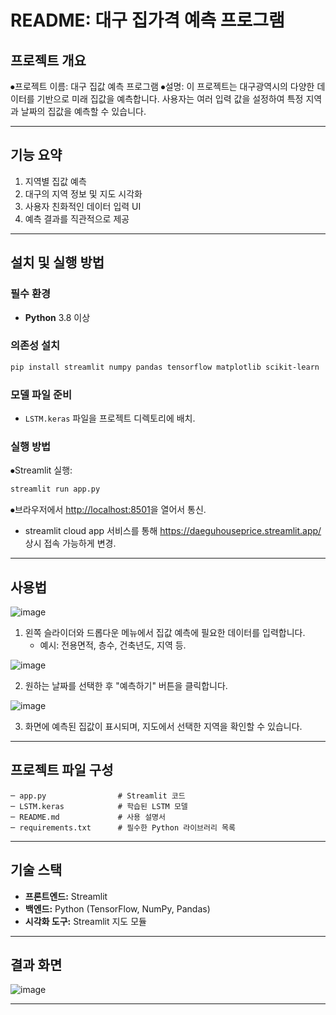 # README: 대구 집가격 예측 프로그램

## 프로젝트 개요
⦁프로젝트 이름: 대구 집값 예측 프로그램
⦁설명: 이 프로젝트는 대구광역시의 다양한 데이터를 기반으로 미래 집값을 예측합니다. 사용자는 여러 입력 값을 설정하여 특정 지역과 날짜의 집값을 예측할 수 있습니다.

---

## 기능 요약
1. 지역별 집값 예측
2. 대구의 지역 정보 및 지도 시각화
3. 사용자 친화적인 데이터 입력 UI
4. 예측 결과를 직관적으로 제공

---

## 설치 및 실행 방법
### 필수 환경
- **Python** 3.8 이상

### 의존성 설치
```bash
pip install streamlit numpy pandas tensorflow matplotlib scikit-learn
```

### 모델 파일 준비
- `LSTM.keras` 파일을 프로젝트 디렉토리에 배치.

### 실행 방법
⦁Streamlit 실행:
```bash
streamlit run app.py
```
⦁브라우저에서 [http://localhost:8501](http://localhost:8501)을 열어서 통신.
+ streamlit cloud app 서비스를 통해 https://daeguhouseprice.streamlit.app/ 상시 접속 가능하게 변경.

---

## 사용법
![image](https://github.com/user-attachments/assets/a343babe-170a-47a4-b30f-e758a538a061)

1. 왼쪽 슬라이더와 드롭다운 메뉴에서 집값 예측에 필요한 데이터를 입력합니다.
   - 예시: 전용면적, 층수, 건축년도, 지역 등.

![image](https://github.com/user-attachments/assets/27925f7a-fe23-4af0-9a78-447d604a40b9)

2. 원하는 날짜를 선택한 후 "예측하기" 버튼을 클릭합니다.

![image](https://github.com/user-attachments/assets/c15d85d2-a89a-4814-83d2-8690994f5cfe)

3. 화면에 예측된 집값이 표시되며, 지도에서 선택한 지역을 확인할 수 있습니다.

---

## 프로젝트 파일 구성
```
─ app.py                # Streamlit 코드
─ LSTM.keras            # 학습된 LSTM 모델
─ README.md             # 사용 설명서
─ requirements.txt      # 필수한 Python 라이브러리 목록
```

---

## 기술 스택
- **프론트엔드:** Streamlit
- **백엔드:** Python (TensorFlow, NumPy, Pandas)
- **시각화 도구:** Streamlit 지도 모듈

---

## 결과 화면

![image](https://github.com/user-attachments/assets/24e05c34-fb8d-43f0-bccc-90539350d1b8)


---
